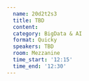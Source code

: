 ```yaml
---
  name: 20d2t2s3
  title: TBD
  content:
  category: BigData & AI
  format: Quicky
  speakers: TBD
  room: Mezzanine
  time_start: '12:15'
  time_end: '12:30'
---
```


